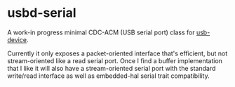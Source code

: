 usbd-serial
===========

A work-in progress minimal CDC-ACM (USB serial port) class for
[usb-device](https://github.com/mvirkkunen/usb-device).

Currently it only exposes a packet-oriented interface that's efficient, but not stream-oriented like
a read serial port. Once I find a buffer implementation that I like it will also have a
stream-oriented serial port with the standard write/read interface as well as embedded-hal serial
trait compatibility.
